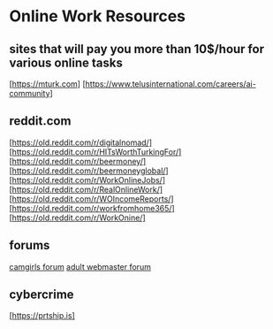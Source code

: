 # Online Work Resources

## sites that will pay you more than 10$/hour for various online tasks
[https://mturk.com]
[https://www.telusinternational.com/careers/ai-community]


## reddit.com
[https://old.reddit.com/r/digitalnomad/]
[https://old.reddit.com/r/HITsWorthTurkingFor/]
[https://old.reddit.com/r/beermoney/]
[https://old.reddit.com/r/beermoneyglobal/]
[https://old.reddit.com/r/WorkOnlineJobs/]
[https://old.reddit.com/r/RealOnlineWork/]
[https://old.reddit.com/r/WOIncomeReports/]
[https://old.reddit.com/r/workfromhome365/]
[https://old.reddit.com/r/WorkOnine/]

## forums
[camgirls forum](https://www.wecamgirls.com)
[adult webmaster forum](https://gfy.com/)

## cybercrime
[https://prtship.is]


